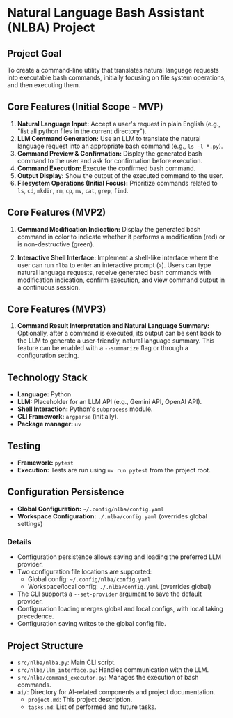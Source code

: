 # Natural Language Bash Assistant (NLBA) Project

## Project Goal
To create a command-line utility that translates natural language requests into executable bash commands, initially focusing on file system operations, and then executing them.

## Core Features (Initial Scope - MVP)
1.  **Natural Language Input:** Accept a user's request in plain English (e.g., "list all python files in the current directory").
2.  **LLM Command Generation:** Use an LLM to translate the natural language request into an appropriate bash command (e.g., `ls -l *.py`).
3.  **Command Preview & Confirmation:** Display the generated bash command to the user and ask for confirmation before execution.
4.  **Command Execution:** Execute the confirmed bash command.
5.  **Output Display:** Show the output of the executed command to the user.
6.  **Filesystem Operations (Initial Focus):** Prioritize commands related to `ls`, `cd`, `mkdir`, `rm`, `cp`, `mv`, `cat`, `grep`, `find`.

## Core Features (MVP2)
1. **Command Modification Indication:** Display the generated bash command in color to indicate whether it performs a modification (red) or is non-destructive (green).

2. **Interactive Shell Interface:** Implement a shell-like interface where the user can run `nlba` to enter an interactive prompt (`>`). Users can type natural language requests, receive generated bash commands with modification indication, confirm execution, and view command output in a continuous session.
## Core Features (MVP3)
1. **Command Result Interpretation and Natural Language Summary:** Optionally, after a command is executed, its output can be sent back to the LLM to generate a user-friendly, natural language summary. This feature can be enabled with a `--summarize` flag or through a configuration setting.

## Technology Stack
*   **Language:** Python
*   **LLM:** Placeholder for an LLM API (e.g., Gemini API, OpenAI API).
*   **Shell Interaction:** Python's `subprocess` module.
*   **CLI Framework:** `argparse` (initially).
*   **Package manager:** `uv`

## Testing
*   **Framework:** `pytest`
*   **Execution:** Tests are run using `uv run pytest` from the project root.

## Configuration Persistence
*   **Global Configuration:** `~/.config/nlba/config.yaml`
*   **Workspace Configuration:** `./.nlba/config.yaml` (overrides global settings)

### Details
- Configuration persistence allows saving and loading the preferred LLM provider.
- Two configuration file locations are supported:
  - Global config: `~/.config/nlba/config.yaml`
  - Workspace/local config: `./.nlba/config.yaml` (overrides global)
- The CLI supports a `--set-provider` argument to save the default provider.
- Configuration loading merges global and local configs, with local taking precedence.
- Configuration saving writes to the global config file.

## Project Structure
*   `src/nlba/nlba.py`: Main CLI script.
*   `src/nlba/llm_interface.py`: Handles communication with the LLM.
*   `src/nlba/command_executor.py`: Manages the execution of bash commands.
*   `ai/`: Directory for AI-related components and project documentation.
    *   `project.md`: This project description.
    *   `tasks.md`: List of performed and future tasks.
